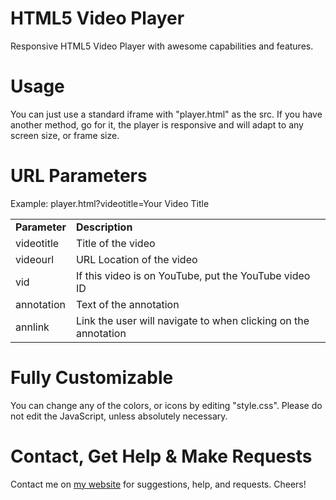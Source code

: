 HTML5 Video Player
========================
Responsive HTML5 Video Player with awesome capabilities and features.

Usage
========================
You can just use a standard iframe with "player.html" as the src. If you have another method, go for it, the player is responsive and will adapt to any screen size, or frame size.

URL Parameters
========================
Example: player.html?videotitle=Your Video Title

<table>

<tr><td><b>Parameter</b></td><td><b>Description</b></td></tr>

<tr><td>videotitle</td><td>Title of the video</td></tr>

<tr><td>videourl</td><td>URL Location of the video</td></tr>

<tr><td>vid</td><td>If this video is on YouTube, put the YouTube video ID</td></tr>

<tr><td>annotation</td><td>Text of the annotation</td></tr>

<tr><td>annlink</td><td>Link the user will navigate to when clicking on the annotation</td></tr>

</table>

Fully Customizable
========================
You can change any of the colors, or icons by editing "style.css". Please do not edit the JavaScript, unless absolutely necessary.

Contact, Get Help & Make Requests
==============
Contact me on <a href='http://brandon-jordan.weebly.com/contact-me' target="_blank">my website</a> for suggestions, help, and requests. Cheers!
